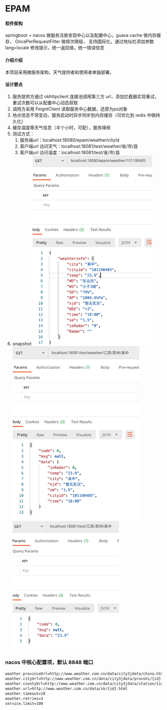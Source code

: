 # EPAM

#### 软件架构
springboot + nacos 做服务注册发现中心以及配置中心，guava cache 做内存缓存， OncePerRequestFilter 做频次限级，
支持国际化，通过地址栏添加参数 lang=locale 修改提示，统一返回值，统一错误信息

#### 介绍介绍
本项目采用微服务架构，天气提供者和使用者单独部署。

#### 设计要点
1. 服务提供方通过 okhttpclient 连接池调用第三方 url，添加拦截器实现重试，重试次数可以从配置中心动态获取
2. 调用方采用 FeigntClient 读取服务中心数据，还原为po对象
3. 地点信息不常变动，服务启动时异步同步到内存缓存（可优化到 redis 中做持久化）
4. 缓存温度等天气信息（半个小时，可配），服务降频 
5. 测试方式：
   1. 服务端url：localhost:18080/epam/weather/cityId
   2. 客户端url 访问天气：localhost:18081/test/weather/省/市/县
   3. 客户端url 访问温度：localhost:18081/test/省/市/县
6. snapshot
   <img alt="weather1" src="weather1.png" width="385"/>
   <img alt="weather2" src="weather2.png" width="408"/>
   <img alt="weather3" src="weather3.png" width="342"/>


### nacos 中核心配置项，默认 8848 端口
    weather.provinceUrl=http://www.weather.com.cn/data/city3jdata/china.html
    weather.cityUrl=http://www.weather.com.cn/data/city3jdata/provshi/{id}.html
    weather.countyUrl=http://www.weather.com.cn/data/city3jdata/station/{id}.html
    weather.url=http://www.weather.com.cn/data/sk/{id}.html
    weather.timeout=10
    weather.retries=3
    service.limit=100
